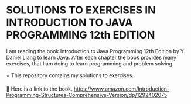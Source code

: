# SOLUTIONS TO EXERCISES IN INTRODUCTION TO JAVA PROGRAMMING 12th EDITION
I am reading the book Introduction to Java Programming 12th Edition by Y. Daniel Liang to learn Java. After each chapter the book provides many exercises, that I am doing to learn programming and problem solving. 

⭐️ This repository contains my solutions to exercises. 

📖 Here is a link to the book.
https://www.amazon.com/Introduction-Programming-Structures-Comprehensive-Version/dp/1292402075
